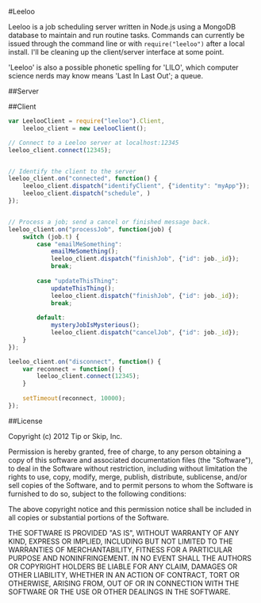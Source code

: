 #Leeloo

Leeloo is a job scheduling server written in Node.js using a MongoDB database to maintain and run routine tasks. Commands can currently be issued through the command line or with `require("leeloo")` after a local install. I'll be cleaning up the client/server interface at some point.

'Leeloo' is also a possible phonetic spelling for 'LILO', which computer science nerds may know means 'Last In Last Out'; a queue.

##Server

##Client

```javascript
var LeelooClient = require("leeloo").Client,
	leeloo_client = new LeelooClient();

// Connect to a Leeloo server at localhost:12345
leeloo_client.connect(12345);


// Identify the client to the server
leeloo_client.on("connected", function() {
	leeloo_client.dispatch("identifyClient", {"identity": "myApp"});
	leeloo_client.dispatch("schedule", )
});


// Process a job; send a cancel or finished message back.
leeloo_client.on("processJob", function(job) {
	switch (job.t) {
		case "emailMeSomething":
			emailMeSomething();
			leeloo_client.dispatch("finishJob", {"id": job._id});			
			break;
		
		case "updateThisThing":
			updateThisThing();
			leeloo_client.dispatch("finishJob", {"id": job._id});			
			break;
		
		default:
			mysteryJobIsMysterious();
			leeloo_client.dispatch("cancelJob", {"id": job._id});
	}
});

leeloo_client.on("disconnect", function() {
	var reconnect = function() {
		leeloo_client.connect(12345);
	}
	
	setTimeout(reconnect, 10000);
});
```

##License

Copyright (c) 2012 Tip or Skip, Inc.

Permission is hereby granted, free of charge, to any person obtaining a copy of this software and associated documentation files (the "Software"), to deal in the Software without restriction, including without limitation the rights to use, copy, modify, merge, publish, distribute, sublicense, and/or sell copies of the Software, and to permit persons to whom the Software is furnished to do so, subject to the following conditions:

The above copyright notice and this permission notice shall be included in all copies or substantial portions of the Software.

THE SOFTWARE IS PROVIDED "AS IS", WITHOUT WARRANTY OF ANY KIND, EXPRESS OR IMPLIED, INCLUDING BUT NOT LIMITED TO THE WARRANTIES OF MERCHANTABILITY, FITNESS FOR A PARTICULAR PURPOSE AND NONINFRINGEMENT. IN NO EVENT SHALL THE AUTHORS OR COPYRIGHT HOLDERS BE LIABLE FOR ANY CLAIM, DAMAGES OR OTHER LIABILITY, WHETHER IN AN ACTION OF CONTRACT, TORT OR OTHERWISE, ARISING FROM, OUT OF OR IN CONNECTION WITH THE SOFTWARE OR THE USE OR OTHER DEALINGS IN THE SOFTWARE.
